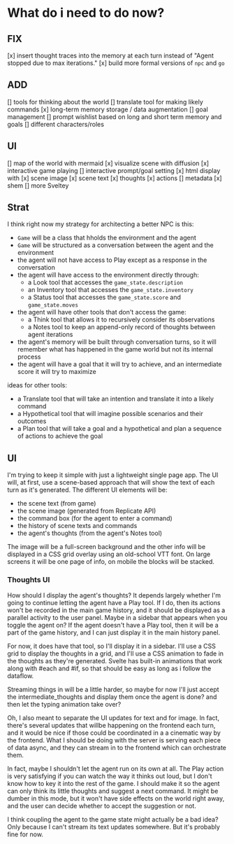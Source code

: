 # What do i need to do now?

## FIX
[x] insert thought traces into the memory at each turn instead of "Agent stopped due to max iterations."
[x] build more formal versions of `npc` and `go`

## ADD
[] tools for thinking about the world
[] translate tool for making likely commands
[x] long-term memory storage / data augmentation
[] goal management
[] prompt wishlist based on long and short term memory and goals
[] different characters/roles
## UI
[] map of the world with mermaid
[x] visualize scene with diffusion
[x] interactive game playing
[] interactive prompt/goal setting
[x] html display with 
    [x] scene image
    [x] scene text
    [x] thoughts
    [x] actions 
    [] metadata
    [x] shem
    [] more Sveltey


## Strat

I think right now my strategy for architecting a better NPC is this:
- `Game` will be a class that hholds the environment and the agent
- `Game` will be structured as a conversation between the agent and the environment
- the agent will not have access to Play except as a response in the conversation
- the agent will have access to the environment directly through:
    - a Look tool that accesses the `game_state.description`
    - an Inventory tool that accesses the `game_state.inventory`
    - a Status tool that accesses the `game_state.score` and `game_state.moves`
- the agent will have other tools that don't access the game:
    - a Think tool that allows it to recursively consider its observations
    - a Notes tool to keep an append-only record of thoughts between agent iterations
- the agent's memory will be built through conversation turns, so it will remember what has happened in the game world but not its internal process
- the agent will have a goal that it will try to achieve, and an intermediate score it will try to maximize


ideas for other tools:
- a Translate tool that will take an intention and translate it into a likely command
- a Hypothetical tool that will imagine possible scenarios and their outcomes
- a Plan tool that will take a goal and a hypothetical and plan a sequence of actions to achieve the goal


## UI

I'm trying to keep it simple with just a lightweight single page app. The UI will, at first, use a scene-based approach that will show the text of each turn as it's generated. The different UI elements will be:
- the scene text (from game)
- the scene image (generated from Replicate API)
- the command box (for the agent to enter a command)
- the history of scene texts and commands
- the agent's thoughts (from the agent's Notes tool)

The image will be a full-screen background and the other info will be displayed in a CSS grid overlay using an old-school VTT font. On large screens it will be one page of info, on mobile the blocks will be stacked.

### Thoughts UI
How should I display the agent's thoughts? It depends largely whether I'm going to continue letting the agent have a Play tool. If I do, then its actions won't be recorded in the main game history, and it should be displayed as a parallel activity to the user panel. Maybe in a sidebar that appears when you toggle the agent on? If the agent doesn't have a Play tool, then it will be a part of the game history, and I can just display it in the main history panel.

For now, it does have that tool, so I'll display it in a sidebar. I'll use a CSS grid to display the thoughts in a grid, and I'll use a CSS animation to fade in the thoughts as they're generated. Svelte has built-in animations that work along with #each and #if, so that should be easy as long as i follow the dataflow.

Streaming things in will be a little harder, so maybe for now I'll just accept the intermediate_thoughts and display them once the agent is done? and then let the typing animation take over? 

Oh, I also meant to separate the UI updates for text and for image. In fact, there's several updates that willbe happening on the frontend each turn, and it would be nice if those could be coordinated in a a cinematic way by the frontend. What I should be doing with the server is serving each piece of data async, and they can stream in to the frontend which can orchestrate them.

In fact, maybe I shouldn't let the agent run on its own at all. The Play action is very satisfying if you can watch the way it thinks out loud, but I don't know how to key it into the rest of the game. I should make it so the agent can only think its little thoughts and suggest a next command. It might be dumber in this mode, but it won't have side effects on the world right away, and the user can decide whether to accept the suggestion or not.

I think coupling the agent to the game state might actually be a bad idea? Only because I can't stream its text updates somewhere. But it's probably fine for now.


